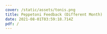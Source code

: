 ```yaml
---
cover: /static/assets/tonis.png
title: Peppetoni Feedback (Different Month)
date: 2021-08-01T03:59:18.714Z
pdf: /
---
```

